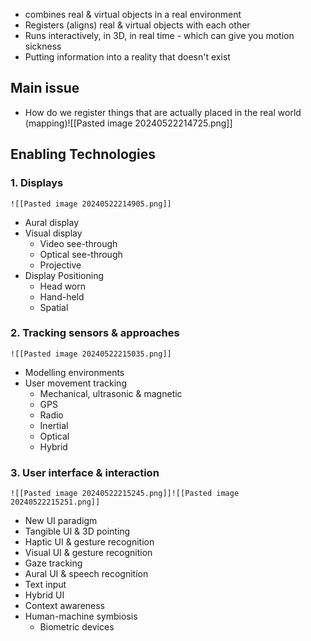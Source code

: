 - combines real & virtual objects in a real environment
- Registers (aligns) real & virtual objects with each other
- Runs interactively, in 3D, in real time - which can give you motion sickness
- Putting information into a reality that doesn't exist
## Main issue
- How do we register things that are actually placed in the real world (mapping)![[Pasted image 20240522214725.png]]
## Enabling Technologies
### 1. Displays
	![[Pasted image 20240522214905.png]]
- Aural display
- Visual display
	- Video see-through
	- Optical see-through
	- Projective
- Display Positioning
	- Head worn
	- Hand-held
	- Spatial
### 2. Tracking sensors & approaches
	![[Pasted image 20240522215035.png]]
- Modelling environments
- User movement tracking
	- Mechanical, ultrasonic & magnetic
	- GPS
	- Radio
	- Inertial
	- Optical
	- Hybrid
### 3. User interface & interaction
	![[Pasted image 20240522215245.png]]![[Pasted image 20240522215251.png]]
- New UI paradigm
- Tangible UI & 3D pointing
- Haptic UI & gesture recognition
- Visual UI & gesture recognition
- Gaze tracking
- Aural UI & speech recognition
- Text input
- Hybrid UI
- Context awareness
- Human-machine symbiosis
	- Biometric devices